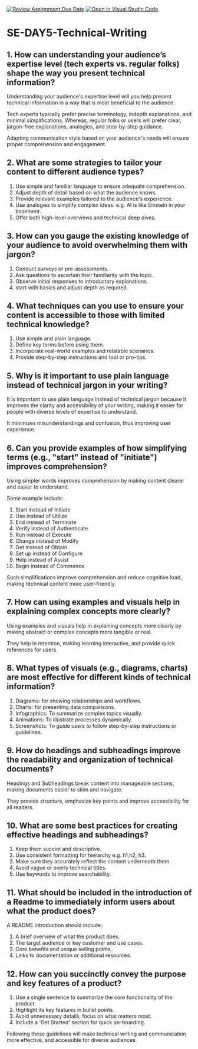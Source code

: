 [![Review Assignment Due Date](https://classroom.github.com/assets/deadline-readme-button-22041afd0340ce965d47ae6ef1cefeee28c7c493a6346c4f15d667ab976d596c.svg)](https://classroom.github.com/a/zsAR-pyY)
[![Open in Visual Studio Code](https://classroom.github.com/assets/open-in-vscode-2e0aaae1b6195c2367325f4f02e2d04e9abb55f0b24a779b69b11b9e10269abc.svg)](https://classroom.github.com/online_ide?assignment_repo_id=18758531&assignment_repo_type=AssignmentRepo)
# SE-DAY5-Technical-Writing
## 1. How can understanding your audience’s expertise level (tech experts vs. regular folks) shape the way you present technical information?

Understanding your audience's expertise level will you help present technical information in a way that is most beneficial to the audience. 

Tech experts typically prefer precise terminology, indepth explanations, and minimal simplifications. 
Whereas, regular folks or users will prefer clear, jargon-free explanations, analogies, and step-by-step guidance.

Adapting communication style based on your audience's needs will ensure proper comprehension and engagement.

## 2. What are some strategies to tailor your content to different audience types?

1. Use simple and familiar language to ensure adequate comprehension.
2. Adjust depth of detail based on what the audience knows.
3. Provide relevant examples tailored to the audience's experience.
4. Use analogies to simplify complex ideas. e.g. AI is like Einstein in your basement.
5. Offer both high-level overviews and technical deep dives.

## 3. How can you gauge the existing knowledge of your audience to avoid overwhelming them with jargon?

1. Conduct surveys or pre-assessments.
2. Ask questions to ascertain their familiarity with the topic.
3. Observe initial responses to introductory explanations.
4. start with basics and adjust depth as required.

## 4. What techniques can you use to ensure your content is accessible to those with limited technical knowledge?

1. Use simple and plain language.
2. Define key terms before using them.
3. Incorporate real-world examples and relatable scenarios.
4. Provide step-by-step instructions and tool or pro-tips.

## 5. Why is it important to use plain language instead of technical jargon in your writing?

It is important to use plain language instead of technical jargon because it improves the clarity and accessibility of your writing, making it easier for people with diverse levels of expertise to understand. 

It minimizes misunderstandings and confusion, thus improving user experience. 

## 6. Can you provide examples of how simplifying terms (e.g., "start" instead of "initiate") improves comprehension?

Using simpler words improves comprehension by making content clearer and easier to understand. 

Some example include:
1. Start instead of Initiate
2. Use instead of Utilize
3. End instead of Terminate
4. Verify instead of Authenticate
5. Run instead of Execute
6. Change instead of Modify
7. Get instead of Obtain
8. Set up instead of Configure
9. Help instead of Assist
10. Begin instead of Commence

Such simplifications improve comprehension and reduce cognitive load, making technical content more user-friendly.

## 7. How can using examples and visuals help in explaining complex concepts more clearly?

Using examples and visuals help in explaining concepts more clearly by making abstract or complex concepts more tangible or real. 

They help in retention, making learning interactive, and provide quick references for users.

## 8. What types of visuals (e.g., diagrams, charts) are most effective for different kinds of technical information?

1. Diagrams: for showing relationships and workflows.
2. Charts: for presenting data comparisons.
3. Infographics: To summarize complex topics visually. 
4. Animations: To illustrate processes dynamically.
5. Screenshots: To guide users to follow step-by-step instructions or guidelines.

## 9. How do headings and subheadings improve the readability and organization of technical documents?

Headings and Subheadings break content into manageable sections, making documents easier to skim and navigate. 

They provide structure, emphasize key points and improve accessibility for all readers.

## 10. What are some best practices for creating effective headings and subheadings?

1. Keep them succint and descriptive.
2. Use consistent formatting for hierarchy e.g. h1,h2, h3.
3. Make sure they accurately reflect the content underneath them.
4. Avoid vague or overly technical titles.
5. Use keywords to improve searchability.

## 11. What should be included in the introduction of a Readme to immediately inform users about what the product does?

A README introduction should include:
1. A brief overview of what the product does.
2. The target audience or key customer and use cases.
3. Core benefits and unique selling points.
4. Links to documentation or additional resources.

## 12. How can you succinctly convey the purpose and key features of a product?

1. Use a single sentence to summarize the core functionality of the product.
2. Highlight its key features in bullet points.
3. Avoid unnecessary details, focus on what matters most. 
4. Include a 'Get Started' section for quick on-boarding.

Following these guidelines will make technical writing and communication more effective, and accessible for diverse audiences. 
